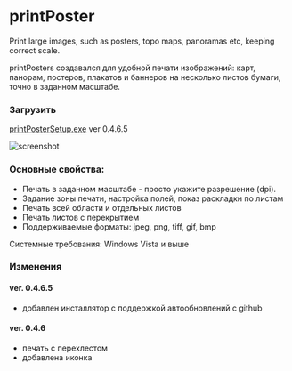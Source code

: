 # printPoster
Print large images, such as posters, topo maps, panoramas etc, keeping correct scale.

printPosters создавался для удобной печати изображений: карт, панорам, постеров, плакатов и баннеров на несколько листов бумаги, точно в заданном масштабе.


### Загрузить
[printPosterSetup.exe](https://github.com/se-ti/printPoster/releases/download/v.0.4.6.5/printPosterSetup.exe) ver 0.4.6.5

![screenshot](http://westra.ru/articles/tools/printPoster.jpg)

### Основные свойства:

  * Печать в заданном масштабе - просто укажите разрешение (dpi).
  * Задание зоны печати, настройка полей, показ раскладки по листам
  * Печать всей области и отдельных листов
  * Печать листов c перекрытием
  * Поддерживаемые форматы: jpeg, png, tiff, gif, bmp

Системные требования: Windows Vista и выше

### Изменения
#### ver. 0.4.6.5
  * добавлен инсталлятор с поддержкой автообновлений с github
  
#### ver. 0.4.6
  * печать с перехлестом
  * добавлена иконка


